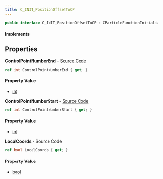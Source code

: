 ```yaml
---
title: C_INIT_PositionOffsetToCP
---
```


```csharp
public interface C_INIT_PositionOffsetToCP : CParticleFunctionInitializer, CParticleFunction, ISchemaClass<CParticleFunction>, ISchemaClass<CParticleFunctionInitializer>, ISchemaClass<C_INIT_PositionOffsetToCP>, ISchemaField, ISchemaClass, INativeHandle
```

#### Implements

## Properties

**ControlPointNumberEnd** - [Source Code](https://github.com/swiftly-solution/swiftlys2/blob/main/managed/src/SwiftlyS2.Generated/Schemas/Interfaces/C_INIT_PositionOffsetToCP.cs#L18)

```csharp
ref int ControlPointNumberEnd { get; }
```

#### Property Value

- [int](https://learn.microsoft.com/dotnet/api/system.int32)

**ControlPointNumberStart** - [Source Code](https://github.com/swiftly-solution/swiftlys2/blob/main/managed/src/SwiftlyS2.Generated/Schemas/Interfaces/C_INIT_PositionOffsetToCP.cs#L16)

```csharp
ref int ControlPointNumberStart { get; }
```

#### Property Value

- [int](https://learn.microsoft.com/dotnet/api/system.int32)

**LocalCoords** - [Source Code](https://github.com/swiftly-solution/swiftlys2/blob/main/managed/src/SwiftlyS2.Generated/Schemas/Interfaces/C_INIT_PositionOffsetToCP.cs#L20)

```csharp
ref bool LocalCoords { get; }
```

#### Property Value

- [bool](https://learn.microsoft.com/dotnet/api/system.boolean)

